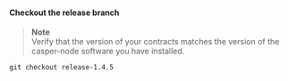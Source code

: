 #### Checkout the release branch

> **Note**  
> Verify that the version of your contracts matches the version of the casper-node software you have
> installed.

```
git checkout release-1.4.5
```
